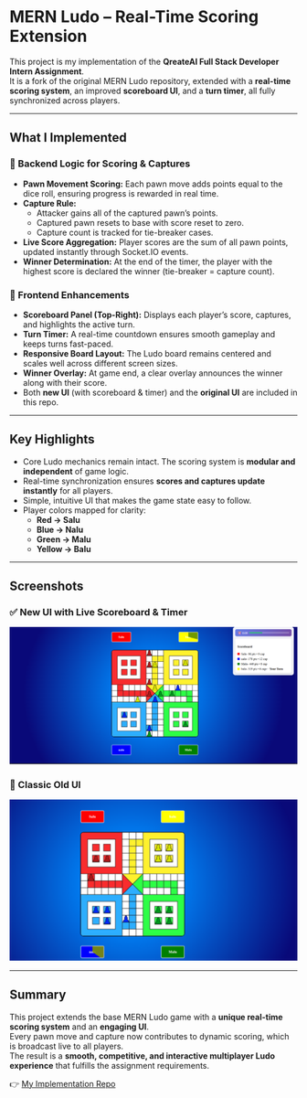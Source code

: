   
# MERN Ludo – Real-Time Scoring Extension

This project is my implementation of the **QreateAI Full Stack Developer Intern Assignment**.  
It is a fork of the original MERN Ludo repository, extended with a **real-time scoring system**, an improved **scoreboard UI**, and a **turn timer**, all fully synchronized across players.

---

## What I Implemented

### 🔹 Backend Logic for Scoring & Captures
- **Pawn Movement Scoring:** Each pawn move adds points equal to the dice roll, ensuring progress is rewarded in real time.  
- **Capture Rule:**  
  - Attacker gains all of the captured pawn’s points.  
  - Captured pawn resets to base with score reset to zero.  
  - Capture count is tracked for tie-breaker cases.  
- **Live Score Aggregation:** Player scores are the sum of all pawn points, updated instantly through Socket.IO events.  
- **Winner Determination:** At the end of the timer, the player with the highest score is declared the winner (tie-breaker = capture count).

### 🔹 Frontend Enhancements
- **Scoreboard Panel (Top-Right):** Displays each player’s score, captures, and highlights the active turn.  
- **Turn Timer:** A real-time countdown ensures smooth gameplay and keeps turns fast-paced.  
- **Responsive Board Layout:** The Ludo board remains centered and scales well across different screen sizes.  
- **Winner Overlay:** At game end, a clear overlay announces the winner along with their score.  
- Both **new UI** (with scoreboard & timer) and the **original UI** are included in this repo.

---

## Key Highlights
- Core Ludo mechanics remain intact. The scoring system is **modular and independent** of game logic.  
- Real-time synchronization ensures **scores and captures update instantly** for all players.  
- Simple, intuitive UI that makes the game state easy to follow.  
- Player colors mapped for clarity:  
  - **Red → Salu**  
  - **Blue → Nalu**  
  - **Green → Malu**  
  - **Yellow → Balu**

---

## Screenshots

### ✅ New UI with Live Scoreboard & Timer
![New UI](./public/new_ui.png)

### 🎲 Classic Old UI
![Old UI](./public/old_ui.png)

---

## Summary
This project extends the base MERN Ludo game with a **unique real-time scoring system** and an **engaging UI**.  
Every pawn move and capture now contributes to dynamic scoring, which is broadcast live to all players.  
The result is a **smooth, competitive, and interactive multiplayer Ludo experience** that fulfills the assignment requirements.

👉 [My Implementation Repo](https://github.com/vipinsao/MERN-Ludo-Assignment)

